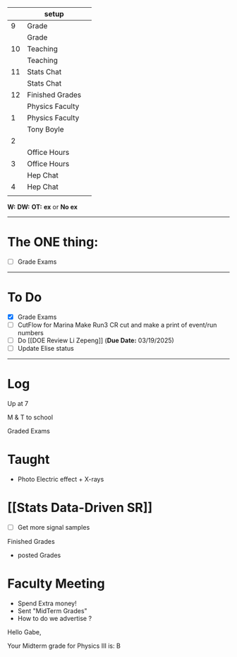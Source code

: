 
|     | setup           |     |
| --- | --------------- | --- |
| 9   | Grade           |     |
|     | Grade           |     |
| 10  | Teaching        |     |
|     | Teaching        |     |
| 11  | Stats Chat      |     |
|     | Stats Chat      |     |
| 12  | Finished Grades |     |
|     | Physics Faculty |     |
| 1   | Physics Faculty |     |
|     | Tony Boyle      |     |
| 2   |                 |     |
|     | Office Hours    |     |
| 3   | Office Hours    |     |
|     | Hep Chat        |     |
| 4   | Hep Chat        |     |
|     |                 |     |

**W:**
**DW:**
**OT:**
**ex** or **No ex**

---
# The ONE thing: 
- [ ] Grade Exams

---
# To Do

- [x] Grade Exams
- [ ]  CutFlow for Marina Make Run3 CR cut and make a print of event/run numbers
- [ ]  Do  [[DOE Review Li Zepeng]] (**Due Date:** 03/19/2025)
- [ ] Update Elise status

---

# Log


Up at 7 

M & T to school

Graded Exams 

# Taught
- Photo Electric effect + X-rays

# [[Stats Data-Driven SR]]
- [ ] Get more signal samples

Finished Grades
- posted Grades

# Faculty Meeting
- Spend Extra money!
- Sent "MidTerm Grades"
- How to do we advertise ?


Hello Gabe, 

  Your Midterm grade for Physics III is: B

